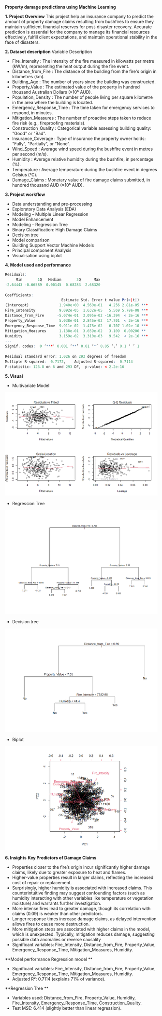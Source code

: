 **Property damage predictions using Machine Learning**

**1. Project Overview**
This project help an insurance company to predict the amount of property damage claims resulting from bushfires to ensure they maintain sufficient financial reserves for post-disaster recovery. Accurate prediction is essential for the company to manage its financial resources effectively, fulfill client expectations, and maintain operational stability in the face of disasters.

**2. Dataset description**
Variable	Description
- Fire_Intensity          :	The intensity of the fire measured in kilowatts per metre (kW/m), representing the heat output during the fire event.
- Distance_from_Fire      :     The distance of the building from the fire's origin in kilometres (km).
- Building_Age            :	The number of years since the building was constructed.
- Property_Value          :     The estimated value of the property in hundred thousand Australian Dollars (×10⁵ AUD).
- Population_Density      :	The number of people living per square kilometre in the area where the building is located.
- Emergency_Response_Time :	The time taken for emergency services to respond, in minutes.
- Mitigation_Measures     :	The number of proactive steps taken to reduce fire risk (e.g., fireproofing materials).
- Construction_Quality    :	Categorical variable assessing building quality: "Good" or "Bad".
- Insurance_Coverage      :	Type of insurance the property owner holds: "Fully", "Partially", or "None".
- Wind_Speed              :	Average wind speed during the bushfire event in metres per second (m/s).
- Humidity                :	Average relative humidity during the bushfire, in percentage (%).
- Temperature             :	Average temperature during the bushfire event in degrees Celsius (°C).
- Damage_Claims           :	Monetary value of fire damage claims submitted, in hundred thousand AUD (×10⁵ AUD).

**3. Project workflow**
- Data understanding and pre-processing
- Exploratory Data Analysis (EDA)
- Modeling – Multiple Linear Regression
- Model Enhancement
- Modeling – Regression Tree
- Binary Classification: High Damage Claims
- Decision tree
- Model comparison
- Building Support Vector Machine Models
- Principal component Analysis
- Visualisation using biplot


**4. Model used and performance**
```r
Residuals:
     Min       1Q   Median       3Q      Max 
-2.64443 -0.66589  0.00145  0.68283  2.68320 

Coefficients:
                          Estimate Std. Error t value Pr(>|t|)    
(Intercept)              1.940e+00  4.560e-01   4.256 2.81e-05 ***
Fire_Intensity           9.092e-05  1.632e-05   5.569 5.78e-08 ***
Distance_from_Fire      -5.074e-01  3.095e-02 -16.394  < 2e-16 ***
Property_Value           5.038e-01  2.846e-02  17.701  < 2e-16 ***
Emergency_Response_Time  9.911e-02  1.478e-02   6.707 1.02e-10 ***
Mitigation_Measures      1.138e-01  3.659e-02   3.109  0.00206 ** 
Humidity                 3.159e-02  3.310e-03   9.542  < 2e-16 ***
---
Signif. codes:  0 ‘***’ 0.001 ‘**’ 0.01 ‘*’ 0.05 ‘.’ 0.1 ‘ ’ 1

Residual standard error: 1.026 on 293 degrees of freedom
Multiple R-squared:  0.7172,	Adjusted R-squared:  0.7114 
F-statistic: 123.8 on 6 and 293 DF,  p-value: < 2.2e-16
```

**5. Visual**
- Multivariate Model

![Multivariate Model](images/multivariate_model.png)
- Regression Tree

![Regression Tree](images/regression_tree.png)
- Decision tree

![Decision Tree](images/decision_tree.png)
- Biplot


![Biplot](images/biplot.png)

**6. Insights**
**Key Predictors of Damage Claims**
- Properties closer to the fire’s origin incur significantly higher damage claims, likely due to greater exposure to heat and flames.
- Higher-value properties result in larger claims, reflecting the increased cost of repair or replacement.
- Surprisingly, higher humidity is associated with increased claims. This counterintuitive finding may suggest confounding factors (such as humidity interacting with other variables like temperature or vegetation moisture) and warrants further investigation.
- More intense fires lead to greater damage, though its correlation with claims (0.09) is weaker than other predictors.
- Longer response times increase damage claims, as delayed intervention allows fires to cause more destruction.
- More mitigation steps are associated with higher claims in the model, which is unexpected. Typically, mitigation reduces damage, suggesting possible data anomalies or reverse causality 
- Significant variables: Fire_Intensity, Distance_from_Fire, Property_Value, Emergency_Response_Time, Mitigation_Measures, Humidity.

**Model performance
Regression model **
- Significant variables: Fire_Intensity, Distance_from_Fire, Property_Value, Emergency_Response_Time, Mitigation_Measures, Humidity.
- Adjusted R²: 0.7114 (explains 71% of variance).

**Regression Tree **
- Variables used: Distance_from_Fire, Property_Value, Humidity, Fire_Intensity, Emergency_Response_Time, Construction_Quality.
- Test MSE: 6.414 (slightly better than linear regression).


